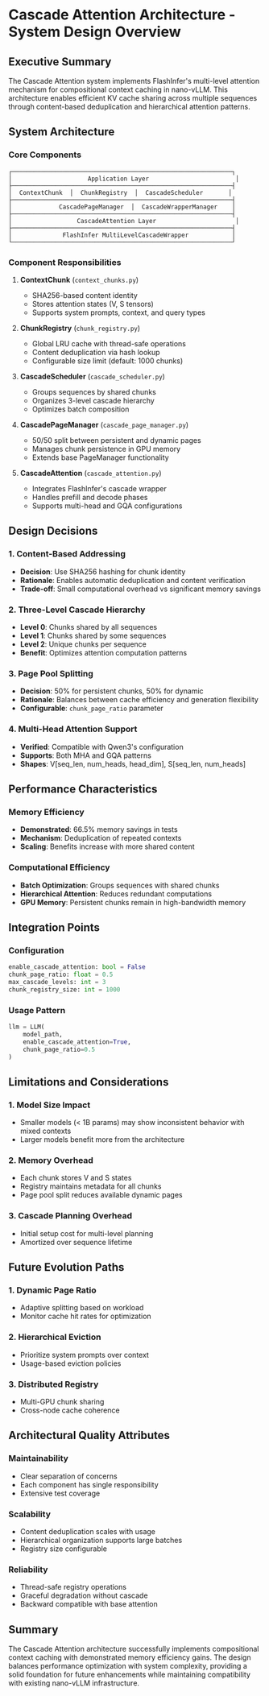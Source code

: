 # Cascade Attention Architecture - System Design Overview

## Executive Summary

The Cascade Attention system implements FlashInfer's multi-level attention mechanism for compositional context caching in nano-vLLM. This architecture enables efficient KV cache sharing across multiple sequences through content-based deduplication and hierarchical attention patterns.

## System Architecture

### Core Components

```
┌─────────────────────────────────────────────────────────────┐
│                     Application Layer                        │
├─────────────────────────────────────────────────────────────┤
│  ContextChunk  │  ChunkRegistry  │  CascadeScheduler       │
├─────────────────────────────────────────────────────────────┤
│             CascadePageManager  │  CascadeWrapperManager    │
├─────────────────────────────────────────────────────────────┤
│                  CascadeAttention Layer                      │
├─────────────────────────────────────────────────────────────┤
│              FlashInfer MultiLevelCascadeWrapper            │
└─────────────────────────────────────────────────────────────┘
```

### Component Responsibilities

1. **ContextChunk** (`context_chunks.py`)
   - SHA256-based content identity
   - Stores attention states (V, S tensors)
   - Supports system prompts, context, and query types

2. **ChunkRegistry** (`chunk_registry.py`)
   - Global LRU cache with thread-safe operations
   - Content deduplication via hash lookup
   - Configurable size limit (default: 1000 chunks)

3. **CascadeScheduler** (`cascade_scheduler.py`)
   - Groups sequences by shared chunks
   - Organizes 3-level cascade hierarchy
   - Optimizes batch composition

4. **CascadePageManager** (`cascade_page_manager.py`)
   - 50/50 split between persistent and dynamic pages
   - Manages chunk persistence in GPU memory
   - Extends base PageManager functionality

5. **CascadeAttention** (`cascade_attention.py`)
   - Integrates FlashInfer's cascade wrapper
   - Handles prefill and decode phases
   - Supports multi-head and GQA configurations

## Design Decisions

### 1. Content-Based Addressing
- **Decision**: Use SHA256 hashing for chunk identity
- **Rationale**: Enables automatic deduplication and content verification
- **Trade-off**: Small computational overhead vs significant memory savings

### 2. Three-Level Cascade Hierarchy
- **Level 0**: Chunks shared by all sequences
- **Level 1**: Chunks shared by some sequences  
- **Level 2**: Unique chunks per sequence
- **Benefit**: Optimizes attention computation patterns

### 3. Page Pool Splitting
- **Decision**: 50% for persistent chunks, 50% for dynamic
- **Rationale**: Balances between cache efficiency and generation flexibility
- **Configurable**: `chunk_page_ratio` parameter

### 4. Multi-Head Attention Support
- **Verified**: Compatible with Qwen3's configuration
- **Supports**: Both MHA and GQA patterns
- **Shapes**: V[seq_len, num_heads, head_dim], S[seq_len, num_heads]

## Performance Characteristics

### Memory Efficiency
- **Demonstrated**: 66.5% memory savings in tests
- **Mechanism**: Deduplication of repeated contexts
- **Scaling**: Benefits increase with more shared content

### Computational Efficiency
- **Batch Optimization**: Groups sequences with shared chunks
- **Hierarchical Attention**: Reduces redundant computations
- **GPU Memory**: Persistent chunks remain in high-bandwidth memory

## Integration Points

### Configuration
```python
enable_cascade_attention: bool = False
chunk_page_ratio: float = 0.5
max_cascade_levels: int = 3
chunk_registry_size: int = 1000
```

### Usage Pattern
```python
llm = LLM(
    model_path,
    enable_cascade_attention=True,
    chunk_page_ratio=0.5
)
```

## Limitations and Considerations

### 1. Model Size Impact
- Smaller models (< 1B params) may show inconsistent behavior with mixed contexts
- Larger models benefit more from the architecture

### 2. Memory Overhead
- Each chunk stores V and S states
- Registry maintains metadata for all chunks
- Page pool split reduces available dynamic pages

### 3. Cascade Planning Overhead
- Initial setup cost for multi-level planning
- Amortized over sequence lifetime

## Future Evolution Paths

### 1. Dynamic Page Ratio
- Adaptive splitting based on workload
- Monitor cache hit rates for optimization

### 2. Hierarchical Eviction
- Prioritize system prompts over context
- Usage-based eviction policies

### 3. Distributed Registry
- Multi-GPU chunk sharing
- Cross-node cache coherence

## Architectural Quality Attributes

### Maintainability
- Clear separation of concerns
- Each component has single responsibility
- Extensive test coverage

### Scalability
- Content deduplication scales with usage
- Hierarchical organization supports large batches
- Registry size configurable

### Reliability
- Thread-safe registry operations
- Graceful degradation without cascade
- Backward compatible with base attention

## Summary

The Cascade Attention architecture successfully implements compositional context caching with demonstrated memory efficiency gains. The design balances performance optimization with system complexity, providing a solid foundation for future enhancements while maintaining compatibility with existing nano-vLLM infrastructure.